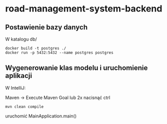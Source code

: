 # road-management-system-backend

## Postawienie bazy danych

W katalogu db/

```
docker build -t postgres ./
docker run -p 5432:5432 --name postgres postgres
```

## Wygenerowanie klas modelu i uruchomienie aplikacji

W IntelliJ:

Maven -> Execute Maven Goal lub 2x nacisnąć ctrl

```
mvn clean compile
```

uruchomić MainApplication.main()
